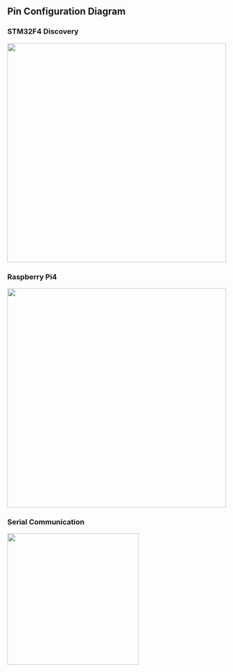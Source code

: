 ## Pin Configuration Diagram

### STM32F4 Discovery 
<img width="500" src="https://user-images.githubusercontent.com/68395698/114296986-1d073080-9ae9-11eb-9f97-52721efda370.png">

### Raspberry Pi4
<img width="500" src="https://user-images.githubusercontent.com/68395698/114296826-53907b80-9ae8-11eb-877f-69df7e8a230f.png">

### Serial Communication
<img width="300" src="https://user-images.githubusercontent.com/68395698/114296915-b6821280-9ae8-11eb-85a7-dfe61b219561.png">
